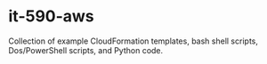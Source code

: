 # it-590-aws

Collection of example CloudFormation templates, bash shell scripts, Dos/PowerShell scripts, and Python code.

